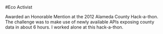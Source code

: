#Eco Activist

Awarded an Honorable Mention at the 2012 Alameda County Hack-a-thon.
The challenge was to make use of newly available APIs exposing county data in about 6 hours.
I worked alone at this hack-a-thon.


